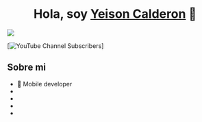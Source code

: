 <div align="center">
<h1 align="center">Hola, soy <a href="https://www.linkedin.com/in/yeisoncalderon/">Yeison Calderon</a> 👋</h1>
</div>
<img src="https://i.imgur.com/9ZMsDrN.png"> 

[![YouTube Channel Subscribers](https://img.shields.io/badge/Mobile%20developer-orange)]


## Sobre mi

- 📲 Mobile developer
- 
- 
- 
- 
<br>


<!--
**Sonyei888/Sonyei888** is a ✨ _special_ ✨ repository because its `README.md` (this file) appears on your GitHub profile.

Here are some ideas to get you started:

- 🔭 I’m currently working on ...
- 🌱 I’m currently learning ...
- 👯 I’m looking to collaborate on ...
- 🤔 I’m looking for help with ...
- 💬 Ask me about ...
- 📫 How to reach me: ...
- 😄 Pronouns: ...
- ⚡ Fun fact: ...
-->
